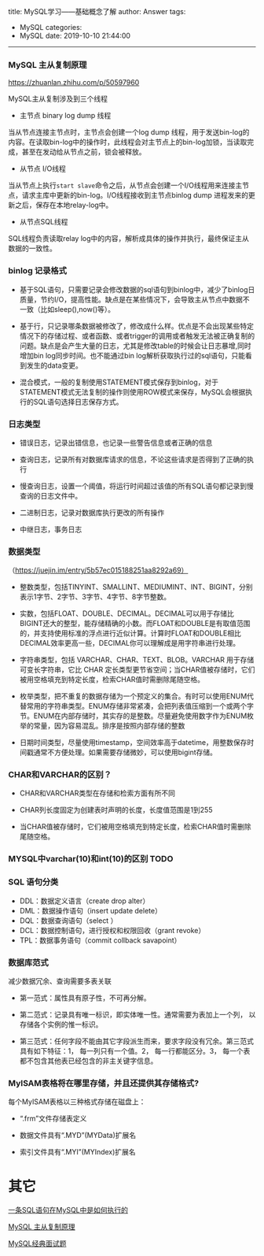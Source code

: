 title: MySQL学习——基础概念了解
author: Answer
tags:
  - MySQL
categories:
  - MySQL
date: 2019-10-10 21:44:00
---
### MySQL 主从复制原理

https://zhuanlan.zhihu.com/p/50597960

MySQL主从复制涉及到三个线程

- 主节点 binary log dump 线程

当从节点连接主节点时，主节点会创建一个log dump 线程，用于发送bin-log的内容。在读取bin-log中的操作时，此线程会对主节点上的bin-log加锁，当读取完成，甚至在发动给从节点之前，锁会被释放。
    
- 从节点 I/O线程

当从节点上执行`start slave`命令之后，从节点会创建一个I/O线程用来连接主节点，请求主库中更新的bin-log。I/O线程接收到主节点binlog dump 进程发来的更新之后，保存在本地relay-log中。
    
- 从节点SQL线程

SQL线程负责读取relay log中的内容，解析成具体的操作并执行，最终保证主从数据的一致性。

### binlog 记录格式

- 基于SQL语句，只需要记录会修改数据的sql语句到binlog中，减少了binlog日质量，节约I/O，提高性能。缺点是在某些情况下，会导致主从节点中数据不一致（比如sleep(),now()等）。
    
- 基于行，只记录哪条数据被修改了，修改成什么样。优点是不会出现某些特定情况下的存储过程、或者函数、或者trigger的调用或者触发无法被正确复制的问题。缺点是会产生大量的日志，尤其是修改table的时候会让日志暴增,同时增加bin log同步时间。也不能通过bin log解析获取执行过的sql语句，只能看到发生的data变更。
    
- 混合模式，一般的复制使用STATEMENT模式保存到binlog，对于STATEMENT模式无法复制的操作则使用ROW模式来保存，MySQL会根据执行的SQL语句选择日志保存方式。

### 日志类型

- 错误日志，记录出错信息，也记录一些警告信息或者正确的信息

- 查询日志，记录所有对数据库请求的信息，不论这些请求是否得到了正确的执行

- 慢查询日志，设置一个阈值，将运行时间超过该值的所有SQL语句都记录到慢查询的日志文件中。

- 二进制日志，记录对数据库执行更改的所有操作

- 中继日志，事务日志


### 数据类型

（https://juejin.im/entry/5b57ec015188251aa8292a69）

- 整数类型，包括TINYINT、SMALLINT、MEDIUMINT、INT、BIGINT，分别表示1字节、2字节、3字节、4字节、8字节整数。
    
- 实数，包括FLOAT、DOUBLE、DECIMAL。DECIMAL可以用于存储比BIGINT还大的整型，能存储精确的小数。而FLOAT和DOUBLE是有取值范围的，并支持使用标准的浮点进行近似计算。计算时FLOAT和DOUBLE相比DECIMAL效率更高一些，DECIMAL你可以理解成是用字符串进行处理。
    
- 字符串类型，包括 VARCHAR、CHAR、TEXT、BLOB。VARCHAR 用于存储可变长字符串，它比 CHAR 定长类型更节省空间；当CHAR值被存储时，它们被用空格填充到特定长度，检索CHAR值时需删除尾随空格。 
    
- 枚举类型，把不重复的数据存储为一个预定义的集合。有时可以使用ENUM代替常用的字符串类型。ENUM存储非常紧凑，会把列表值压缩到一个或两个字节。ENUM在内部存储时，其实存的是整数。尽量避免使用数字作为ENUM枚举的常量，因为容易混乱。排序是按照内部存储的整数
    
- 日期时间类型，尽量使用timestamp，空间效率高于datetime，用整数保存时间戳通常不方便处理。如果需要存储微妙，可以使用bigint存储。

### CHAR和VARCHAR的区别？

- CHAR和VARCHAR类型在存储和检索方面有所不同

- CHAR列长度固定为创建表时声明的长度，长度值范围是1到255

- 当CHAR值被存储时，它们被用空格填充到特定长度，检索CHAR值时需删除尾随空格。

### MYSQL中varchar(10)和int(10)的区别 TODO

### SQL 语句分类

- DDL：数据定义语言（create drop alter）
- DML：数据操作语句（insert update delete）
- DQL：数据查询语句（select ）
- DCL：数据控制语句，进行授权和权限回收（grant revoke）
- TPL：数据事务语句（commit collback savapoint）

### 数据库范式

减少数据冗余、查询需要多表关联

- 第一范式：属性具有原子性，不可再分解。

- 第二范式：记录具有唯一标识，即实体唯一性。通常需要为表加上一个列， 以存储各个实例的惟一标识。

- 第三范式：任何字段不能由其它字段派生而来，要求字段没有冗余。第三范式具有如下特征：1， 每一列只有一个值。2， 每一行都能区分。3， 每一个表都不包含其他表已经包含的非主关键字信息。


### MyISAM表格将在哪里存储，并且还提供其存储格式?
每个MyISAM表格以三种格式存储在磁盘上：

- “.frm”文件存储表定义

- 数据文件具有“.MYD”(MYData)扩展名

- 索引文件具有“.MYI”(MYIndex)扩展名


# 其它

[一条SQL语句在MySQL中是如何执行的](https://juejin.im/post/5c91b5d7e51d456f957ebd10)

[MySQL 主从复制原理](https://zhuanlan.zhihu.com/p/50597960)

[MySQL经典面试题](https://www.cnblogs.com/panwenbin-logs/p/8366940.html)

